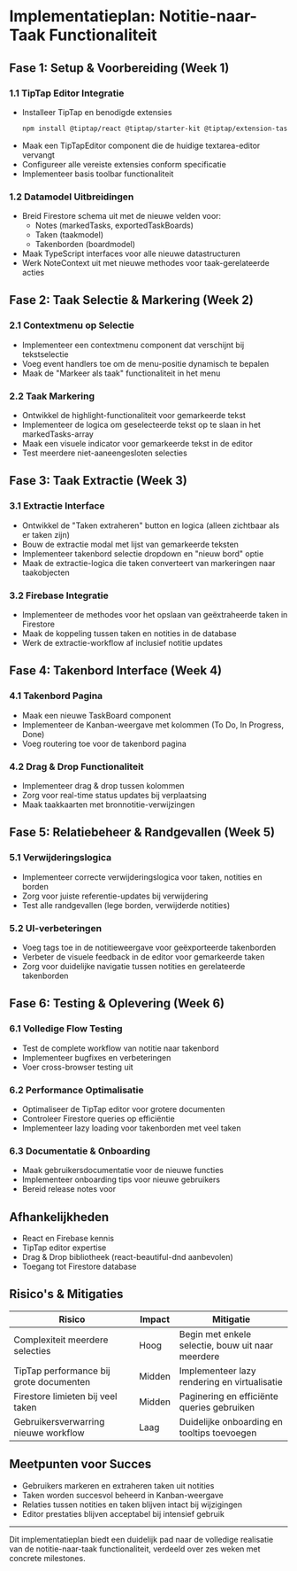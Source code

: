 # Implementatieplan: Notitie-naar-Taak Functionaliteit

## Fase 1: Setup & Voorbereiding (Week 1)

### 1.1 TipTap Editor Integratie

- Installeer TipTap en benodigde extensies
  ```bash
  npm install @tiptap/react @tiptap/starter-kit @tiptap/extension-task-list @tiptap/extension-task-item @tiptap/extension-highlight @tiptap/extension-image @tiptap/extension-heading
  ```
- Maak een TipTapEditor component die de huidige textarea-editor vervangt
- Configureer alle vereiste extensies conform specificatie
- Implementeer basis toolbar functionaliteit

### 1.2 Datamodel Uitbreidingen

- Breid Firestore schema uit met de nieuwe velden voor:
  - Notes (markedTasks, exportedTaskBoards)
  - Taken (taakmodel)
  - Takenborden (boardmodel)
- Maak TypeScript interfaces voor alle nieuwe datastructuren
- Werk NoteContext uit met nieuwe methodes voor taak-gerelateerde acties

## Fase 2: Taak Selectie & Markering (Week 2)

### 2.1 Contextmenu op Selectie

- Implementeer een contextmenu component dat verschijnt bij tekstselectie
- Voeg event handlers toe om de menu-positie dynamisch te bepalen
- Maak de "Markeer als taak" functionaliteit in het menu

### 2.2 Taak Markering

- Ontwikkel de highlight-functionaliteit voor gemarkeerde tekst
- Implementeer de logica om geselecteerde tekst op te slaan in het markedTasks-array
- Maak een visuele indicator voor gemarkeerde tekst in de editor
- Test meerdere niet-aaneengesloten selecties

## Fase 3: Taak Extractie (Week 3)

### 3.1 Extractie Interface

- Ontwikkel de "Taken extraheren" button en logica (alleen zichtbaar als er taken zijn)
- Bouw de extractie modal met lijst van gemarkeerde teksten
- Implementeer takenbord selectie dropdown en "nieuw bord" optie
- Maak de extractie-logica die taken converteert van markeringen naar taakobjecten

### 3.2 Firebase Integratie

- Implementeer de methodes voor het opslaan van geëxtraheerde taken in Firestore
- Maak de koppeling tussen taken en notities in de database
- Werk de extractie-workflow af inclusief notitie updates

## Fase 4: Takenbord Interface (Week 4)

### 4.1 Takenbord Pagina

- Maak een nieuwe TaskBoard component
- Implementeer de Kanban-weergave met kolommen (To Do, In Progress, Done)
- Voeg routering toe voor de takenbord pagina

### 4.2 Drag & Drop Functionaliteit

- Implementeer drag & drop tussen kolommen
- Zorg voor real-time status updates bij verplaatsing
- Maak taakkaarten met bronnotitie-verwijzingen

## Fase 5: Relatiebeheer & Randgevallen (Week 5)

### 5.1 Verwijderingslogica

- Implementeer correcte verwijderingslogica voor taken, notities en borden
- Zorg voor juiste referentie-updates bij verwijdering
- Test alle randgevallen (lege borden, verwijderde notities)

### 5.2 UI-verbeteringen

- Voeg tags toe in de notitieweergave voor geëxporteerde takenborden
- Verbeter de visuele feedback in de editor voor gemarkeerde taken
- Zorg voor duidelijke navigatie tussen notities en gerelateerde takenborden

## Fase 6: Testing & Oplevering (Week 6)

### 6.1 Volledige Flow Testing

- Test de complete workflow van notitie naar takenbord
- Implementeer bugfixes en verbeteringen
- Voer cross-browser testing uit

### 6.2 Performance Optimalisatie

- Optimaliseer de TipTap editor voor grotere documenten
- Controleer Firestore queries op efficiëntie
- Implementeer lazy loading voor takenborden met veel taken

### 6.3 Documentatie & Onboarding

- Maak gebruikersdocumentatie voor de nieuwe functies
- Implementeer onboarding tips voor nieuwe gebruikers
- Bereid release notes voor

## Afhankelijkheden

- React en Firebase kennis
- TipTap editor expertise
- Drag & Drop bibliotheek (react-beautiful-dnd aanbevolen)
- Toegang tot Firestore database

## Risico's & Mitigaties

| Risico | Impact | Mitigatie |
|--------|--------|-----------|
| Complexiteit meerdere selecties | Hoog | Begin met enkele selectie, bouw uit naar meerdere |
| TipTap performance bij grote documenten | Midden | Implementeer lazy rendering en virtualisatie |
| Firestore limieten bij veel taken | Midden | Paginering en efficiënte queries gebruiken |
| Gebruikersverwarring nieuwe workflow | Laag | Duidelijke onboarding en tooltips toevoegen |

## Meetpunten voor Succes

- Gebruikers markeren en extraheren taken uit notities
- Taken worden succesvol beheerd in Kanban-weergave
- Relaties tussen notities en taken blijven intact bij wijzigingen
- Editor prestaties blijven acceptabel bij intensief gebruik

---

Dit implementatieplan biedt een duidelijk pad naar de volledige realisatie van de notitie-naar-taak functionaliteit, verdeeld over zes weken met concrete milestones.
